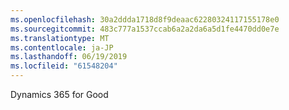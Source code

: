 ```yaml
---
ms.openlocfilehash: 30a2ddda1718d8f9deaac62280324117155178e0
ms.sourcegitcommit: 483c777a1537ccab6a2a2da6a5d1fe4470dd0e7e
ms.translationtype: MT
ms.contentlocale: ja-JP
ms.lasthandoff: 06/19/2019
ms.locfileid: "61548204"
---
```

Dynamics 365 for Good